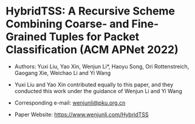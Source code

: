 # HybridTSS: A Recursive Scheme Combining Coarse- and Fine-Grained Tuples for Packet Classification (ACM APNet 2022)
* Authors: Yuxi Liu, Yao Xin, Wenjun Li*, Haoyu Song, Ori Rottenstreich, Gaogang Xie, Weichao Li and Yi Wang

* Yuxi Liu and Yao Xin contributed equally to this paper, and they conducted this work under the guidance of Wenjun Li and Yi Wang 
* Corresponding e-mail: wenjunli@pku.org.cn
* Paper Website: https://www.wenjunli.com/HybridTSS
